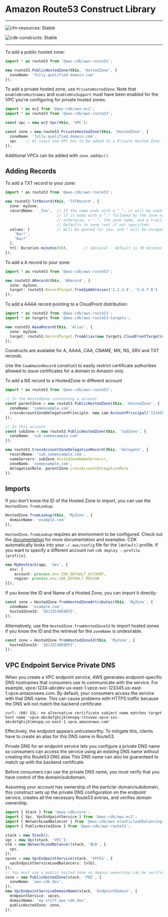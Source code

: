 # Amazon Route53 Construct Library
<!--BEGIN STABILITY BANNER-->

---

![cfn-resources: Stable](https://img.shields.io/badge/cfn--resources-stable-success.svg?style=for-the-badge)

![cdk-constructs: Stable](https://img.shields.io/badge/cdk--constructs-stable-success.svg?style=for-the-badge)

---

<!--END STABILITY BANNER-->

To add a public hosted zone:

```ts
import * as route53 from '@aws-cdk/aws-route53';

new route53.PublicHostedZone(this, 'HostedZone', {
  zoneName: 'fully.qualified.domain.com'
});
```

To add a private hosted zone, use `PrivateHostedZone`. Note that
`enableDnsHostnames` and `enableDnsSupport` must have been enabled for the
VPC you're configuring for private hosted zones.

```ts
import * as ec2 from '@aws-cdk/aws-ec2';
import * as route53 from '@aws-cdk/aws-route53';

const vpc = new ec2.Vpc(this, 'VPC');

const zone = new route53.PrivateHostedZone(this, 'HostedZone', {
  zoneName: 'fully.qualified.domain.com',
  vpc    // At least one VPC has to be added to a Private Hosted Zone.
});
```

Additional VPCs can be added with `zone.addVpc()`.

## Adding Records

To add a TXT record to your zone:

```ts
import * as route53 from '@aws-cdk/aws-route53';

new route53.TxtRecord(this, 'TXTRecord', {
  zone: myZone,
  recordName: '_foo',  // If the name ends with a ".", it will be used as-is;
                       // if it ends with a "." followed by the zone name, a trailing "." will be added automatically;
                       // otherwise, a ".", the zone name, and a trailing "." will be added automatically.
                       // Defaults to zone root if not specified.
  values: [            // Will be quoted for you, and " will be escaped automatically.
    'Bar!',
    'Baz?'
  ],
  ttl: Duration.minutes(90),       // Optional - default is 30 minutes
});
```

To add a A record to your zone:

```ts
import * as route53 from '@aws-cdk/aws-route53';

new route53.ARecord(this, 'ARecord', {
  zone: myZone,
  target: route53.RecordTarget.fromIpAddresses('1.2.3.4', '5.6.7.8')
});
```

To add a AAAA record pointing to a CloudFront distribution:

```ts
import * as route53 from '@aws-cdk/aws-route53';
import * as targets from '@aws-cdk/aws-route53-targets';

new route53.AaaaRecord(this, 'Alias', {
  zone: myZone,
  target: route53.RecordTarget.fromAlias(new targets.CloudFrontTarget(distribution))
});
```

Constructs are available for A, AAAA, CAA, CNAME, MX, NS, SRV and TXT records.

Use the `CaaAmazonRecord` construct to easily restrict certificate authorities
allowed to issue certificates for a domain to Amazon only.

To add a NS record to a HostedZone in different account

```ts
import * as route53 from '@aws-cdk/aws-route53';

// In the HostedZone containing a account
const parentZone = new route53.PublicHostedZone(this, 'HostedZone', {
  zoneName: 'someexample.com',
  crossAccountZoneDelegationPrinciple: new iam.AccountPrincipal('12345678901')
});

// In this account
const subZone = new route53.PublicHostedZone(this, 'SubZone', {
  zoneName: 'sub.someexample.com'
});

new route53.CrossAccountZoneDelegationRecord(this, 'delegate', {
  recordName: 'sub.someexample.com',
  nameServers: subZone.hostedZoneNameServers!,
  zoneName: 'someexample.com',
  delegationRole: parentZone.crossAccountDelegationRole
});
```

## Imports

If you don't know the ID of the Hosted Zone to import, you can use the 
`HostedZone.fromLookup`:

```ts
HostedZone.fromLookup(this, 'MyZone', {
  domainName: 'example.com'
});
```

`HostedZone.fromLookup` requires an environment to be configured. Check
out the [documentation](https://docs.aws.amazon.com/cdk/latest/guide/environments.html) for more documentation and examples. CDK 
automatically looks into your `~/.aws/config` file for the `[default]` profile.
If you want to specify a different account run `cdk deploy --profile [profile]`.

```ts
new MyDevStack(app, 'dev', { 
  env: { 
    account: process.env.CDK_DEFAULT_ACCOUNT, 
    region: process.env.CDK_DEFAULT_REGION 
}});
```

If you know the ID and Name of a Hosted Zone, you can import it directly:

```ts
const zone = HostedZone.fromHostedZoneAttributes(this, 'MyZone', {
  zoneName: 'example.com',
  hostedZoneId: 'ZOJJZC49E0EPZ',
});
```

Alternatively, use the `HostedZone.fromHostedZoneId` to import hosted zones if
you know the ID and the retrieval for the `zoneName` is undesirable.

```ts
const zone = HostedZone.fromHostedZoneId(this, 'MyZone', {
  hostedZoneId: 'ZOJJZC49E0EPZ',
});
```

## VPC Endpoint Service Private DNS

When you create a VPC endpoint service, AWS generates endpoint-specific DNS hostnames that consumers use to communicate with the service.
For example, vpce-1234-abcdev-us-east-1.vpce-svc-123345.us-east-1.vpce.amazonaws.com.
By default, your consumers access the service with that DNS name.
This can cause problems with HTTPS traffic because the DNS will not match the backend certificate:

```console
curl: (60) SSL: no alternative certificate subject name matches target host name 'vpce-abcdefghijklmnopq-rstuvwx.vpce-svc-abcdefghijklmnopq.us-east-1.vpce.amazonaws.com'
```

Effectively, the endpoint appears untrustworthy. To mitigate this, clients have to create an alias for this DNS name in Route53.

Private DNS for an endpoint service lets you configure a private DNS name so consumers can
access the service using an existing DNS name without creating this Route53 DNS alias
This DNS name can also be guaranteed to match up with the backend certificate.

Before consumers can use the private DNS name, you must verify that you have control of the domain/subdomain.

Assuming your account has ownership of the particlar domain/subdomain,
this construct sets up the private DNS configuration on the endpoint service,
creates all the necessary Route53 entries, and verifies domain ownership.

```ts
import { Stack } from '@aws-cdk/core';
import { Vpc, VpcEndpointService } from '@aws-cdk/aws-ec2';
import { NetworkLoadBalancer } from '@aws-cdk/aws-elasticloadbalancingv2';
import { PublicHostedZone } from '@aws-cdk/aws-route53';

stack = new Stack();
vpc = new Vpc(stack, 'VPC');
nlb = new NetworkLoadBalancer(stack, 'NLB', {
  vpc,
});
vpces = new VpcEndpointService(stack, 'VPCES', {
  vpcEndpointServiceLoadBalancers: [nlb],
});
// You must use a public hosted zone so domain ownership can be verified
zone = new PublicHostedZone(stack, 'PHZ', {
  zoneName: 'aws-cdk.dev',
});
new VpcEndpointServiceDomainName(stack, 'EndpointDomain', {
  endpointService: vpces,
  domainName: 'my-stuff.aws-cdk.dev',
  publicHostedZone: zone,
});
```
